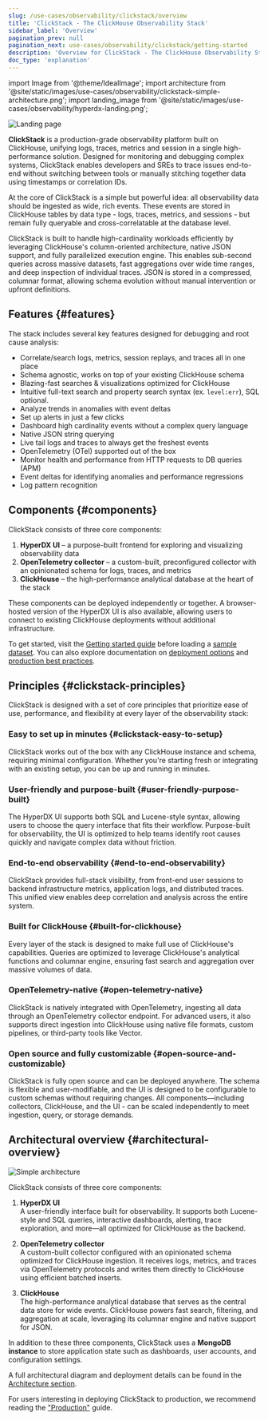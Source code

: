 ```yaml
---
slug: /use-cases/observability/clickstack/overview
title: 'ClickStack - The ClickHouse Observability Stack'
sidebar_label: 'Overview'
pagination_prev: null
pagination_next: use-cases/observability/clickstack/getting-started
description: 'Overview for ClickStack - The ClickHouse Observability Stack'
doc_type: 'explanation'
---
```


import Image from '@theme/IdealImage';
import architecture from '@site/static/images/use-cases/observability/clickstack-simple-architecture.png';
import landing_image from '@site/static/images/use-cases/observability/hyperdx-landing.png';

<Image img={landing_image} alt="Landing page" size="lg"/>

**ClickStack** is a production-grade observability platform built on ClickHouse, unifying logs, traces, metrics and session in a single high-performance solution. Designed for monitoring and debugging complex systems, ClickStack enables developers and SREs to trace issues end-to-end without switching between tools or manually stitching together data using timestamps or correlation IDs.

At the core of ClickStack is a simple but powerful idea: all observability data should be ingested as wide, rich events. These events are stored in ClickHouse tables by data type - logs, traces, metrics, and sessions - but remain fully queryable and cross-correlatable at the database level.

ClickStack is built to handle high-cardinality workloads efficiently by leveraging ClickHouse's column-oriented architecture, native JSON support, and fully parallelized execution engine. This enables sub-second queries across massive datasets, fast aggregations over wide time ranges, and deep inspection of individual traces. JSON is stored in a compressed, columnar format, allowing schema evolution without manual intervention or upfront definitions.

## Features {#features}

The stack includes several key features designed for debugging and root cause analysis:

- Correlate/search logs, metrics, session replays, and traces all in one place
- Schema agnostic, works on top of your existing ClickHouse schema
- Blazing-fast searches & visualizations optimized for ClickHouse
- Intuitive full-text search and property search syntax (ex. `level:err`), SQL optional.
- Analyze trends in anomalies with event deltas
- Set up alerts in just a few clicks
- Dashboard high cardinality events without a complex query language
- Native JSON string querying
- Live tail logs and traces to always get the freshest events
- OpenTelemetry (OTel) supported out of the box
- Monitor health and performance from HTTP requests to DB queries (APM)
- Event deltas for identifying anomalies and performance regressions
- Log pattern recognition

## Components {#components}

ClickStack consists of three core components:

1. **HyperDX UI** – a purpose-built frontend for exploring and visualizing observability data
2. **OpenTelemetry collector** – a custom-built, preconfigured collector with an opinionated schema for logs, traces, and metrics
3. **ClickHouse** – the high-performance analytical database at the heart of the stack

These components can be deployed independently or together. A browser-hosted version of the HyperDX UI is also available, allowing users to connect to existing ClickHouse deployments without additional infrastructure.

To get started, visit the [Getting started guide](/use-cases/observability/clickstack/getting-started) before loading a [sample dataset](/use-cases/observability/clickstack/sample-datasets). You can also explore documentation on [deployment options](/use-cases/observability/clickstack/deployment) and [production best practices](/use-cases/observability/clickstack/production).

## Principles {#clickstack-principles}

ClickStack is designed with a set of core principles that prioritize ease of use, performance, and flexibility at every layer of the observability stack:

### Easy to set up in minutes {#clickstack-easy-to-setup}

ClickStack works out of the box with any ClickHouse instance and schema, requiring minimal configuration. Whether you're starting fresh or integrating with an existing setup, you can be up and running in minutes.

### User-friendly and purpose-built {#user-friendly-purpose-built}

The HyperDX UI supports both SQL and Lucene-style syntax, allowing users to choose the query interface that fits their workflow. Purpose-built for observability, the UI is optimized to help teams identify root causes quickly and navigate complex data without friction.

### End-to-end observability {#end-to-end-observability}

ClickStack provides full-stack visibility, from front-end user sessions to backend infrastructure metrics, application logs, and distributed traces. This unified view enables deep correlation and analysis across the entire system.

### Built for ClickHouse {#built-for-clickhouse}

Every layer of the stack is designed to make full use of ClickHouse's capabilities. Queries are optimized to leverage ClickHouse's analytical functions and columnar engine, ensuring fast search and aggregation over massive volumes of data.

### OpenTelemetry-native {#open-telemetry-native}

ClickStack is natively integrated with OpenTelemetry, ingesting all data through an OpenTelemetry collector endpoint. For advanced users, it also supports direct ingestion into ClickHouse using native file formats, custom pipelines, or third-party tools like Vector.

### Open source and fully customizable {#open-source-and-customizable}

ClickStack is fully open source and can be deployed anywhere. The schema is flexible and user-modifiable, and the UI is designed to be configurable to custom schemas without requiring changes. All components—including collectors, ClickHouse, and the UI - can be scaled independently to meet ingestion, query, or storage demands.

## Architectural overview {#architectural-overview}

<Image img={architecture} alt="Simple architecture" size="lg"/>

ClickStack consists of three core components:

1. **HyperDX UI**  
   A user-friendly interface built for observability. It supports both Lucene-style and SQL queries, interactive dashboards, alerting, trace exploration, and more—all optimized for ClickHouse as the backend.

2. **OpenTelemetry collector**  
   A custom-built collector configured with an opinionated schema optimized for ClickHouse ingestion. It receives logs, metrics, and traces via OpenTelemetry protocols and writes them directly to ClickHouse using efficient batched inserts.

3. **ClickHouse**  
   The high-performance analytical database that serves as the central data store for wide events. ClickHouse powers fast search, filtering, and aggregation at scale, leveraging its columnar engine and native support for JSON.

In addition to these three components, ClickStack uses a **MongoDB instance** to store application state such as dashboards, user accounts, and configuration settings.

A full architectural diagram and deployment details can be found in the [Architecture section](/use-cases/observability/clickstack/architecture).

For users interesting in deploying ClickStack to production, we recommend reading the ["Production"](/use-cases/observability/clickstack/production) guide.
